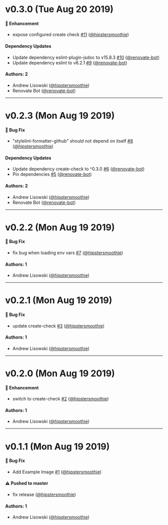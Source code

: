 # v0.3.0 (Tue Aug 20 2019)

#### 🚀  Enhancement

- expose configured create check [#11](https://github.com/hipstersmoothie/stylelint-formatter-github/pull/11) ([@hipstersmoothie](https://github.com/hipstersmoothie))

#### Dependency Updates

- Update dependency eslint-plugin-jsdoc to v15.8.3 [#10](https://github.com/hipstersmoothie/stylelint-formatter-github/pull/10) ([@renovate-bot](https://github.com/renovate-bot))
- Update dependency eslint to v6.2.1 [#9](https://github.com/hipstersmoothie/stylelint-formatter-github/pull/9) ([@renovate-bot](https://github.com/renovate-bot))

#### Authors: 2

- Andrew Lisowski ([@hipstersmoothie](https://github.com/hipstersmoothie))
- Renovate Bot ([@renovate-bot](https://github.com/renovate-bot))

---

# v0.2.3 (Mon Aug 19 2019)

#### 🐛  Bug Fix

- "stylelint-formatter-github" should not depend on itself [#8](https://github.com/hipstersmoothie/stylelint-formatter-github/pull/8) ([@hipstersmoothie](https://github.com/hipstersmoothie))

#### Dependency Updates

- Update dependency create-check to ^0.3.0 [#6](https://github.com/hipstersmoothie/stylelint-formatter-github/pull/6) ([@renovate-bot](https://github.com/renovate-bot))
- Pin dependencies [#5](https://github.com/hipstersmoothie/stylelint-formatter-github/pull/5) ([@renovate-bot](https://github.com/renovate-bot))

#### Authors: 2

- Andrew Lisowski ([@hipstersmoothie](https://github.com/hipstersmoothie))
- Renovate Bot ([@renovate-bot](https://github.com/renovate-bot))

---

# v0.2.2 (Mon Aug 19 2019)

#### 🐛  Bug Fix

- fix bug when loading env vars [#7](https://github.com/hipstersmoothie/stylelint-formatter-github/pull/7) ([@hipstersmoothie](https://github.com/hipstersmoothie))

#### Authors: 1

- Andrew Lisowski ([@hipstersmoothie](https://github.com/hipstersmoothie))

---

# v0.2.1 (Mon Aug 19 2019)

#### 🐛  Bug Fix

- update create-check [#3](https://github.com/hipstersmoothie/stylelint-formatter-github/pull/3) ([@hipstersmoothie](https://github.com/hipstersmoothie))

#### Authors: 1

- Andrew Lisowski ([@hipstersmoothie](https://github.com/hipstersmoothie))

---

# v0.2.0 (Mon Aug 19 2019)

#### 🚀  Enhancement

- switch to create-check [#2](https://github.com/hipstersmoothie/stylelint-formatter-github/pull/2) ([@hipstersmoothie](https://github.com/hipstersmoothie))

#### Authors: 1

- Andrew Lisowski ([@hipstersmoothie](https://github.com/hipstersmoothie))

---

# v0.1.1 (Mon Aug 19 2019)

#### 🐛  Bug Fix

- Add Example Image [#1](https://github.com/hipstersmoothie/stylelint-formatter-github/pull/1) ([@hipstersmoothie](https://github.com/hipstersmoothie))

#### ⚠️  Pushed to master

- fix release  ([@hipstersmoothie](https://github.com/hipstersmoothie))

#### Authors: 1

- Andrew Lisowski ([@hipstersmoothie](https://github.com/hipstersmoothie))
